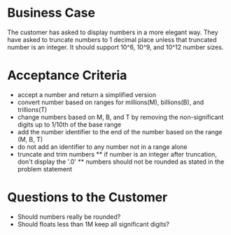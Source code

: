 # Business Case

The customer has asked to display numbers in a more elegant way.   They have asked to truncate numbers to 1 decimal place unless that truncated number is an integer.   It should support 10^6, 10^9, and 10^12 number sizes.


# Acceptance Criteria
* accept a number and return a simplified version
* convert number based on ranges for millions(M), billions(B), and trillions(T)
 * change numbers based on M, B, and T by removing the non-significant digits up to 1/10th of the base range
 * add the number identifier to the end of the number based on the range (M, B, T)
 * do not add an identifier to any number not in a range alone
* truncate and trim numbers
** if number is an integer after truncation, don't display the '.0'
** numbers should not be rounded as stated in the problem statement


# Questions to the Customer
* Should numbers really be rounded?
* Should floats less than 1M keep all significant digits?
